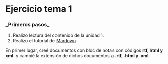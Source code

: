 <h1>Ejercicio tema 1  </h1>

<h3> _Primeros pasos_   </h3>

1. Realizo lectura del contenido de la unidad 1.  
2. Realizo el tutorial de [Mardown](http://www.markdowntutorial.com/)


En primer lugar, creé documentos con bloc de notas con códigos **rtf, html y xml.** y cambié la extensión de dichos documentos a **.rtf, .html y .xml**




